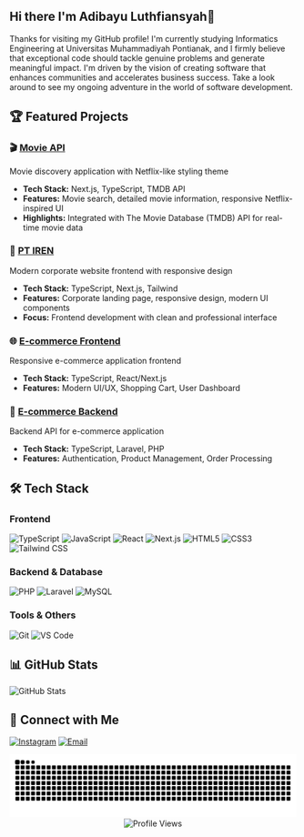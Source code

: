 ## Hi there I'm Adibayu Luthfiansyah👋
Thanks for visiting my GitHub profile! I'm currently studying Informatics Engineering at Universitas Muhammadiyah Pontianak, and I firmly believe that exceptional code should tackle genuine problems and generate meaningful impact.
I'm driven by the vision of creating software that enhances communities and accelerates business success.
Take a look around to see my ongoing adventure in the world of software development.

## 🏆 Featured Projects

### 🎬 [Movie API](https://github.com/Adibayuluthfiansyah/movie_api)
Movie discovery application with Netflix-like styling theme
- **Tech Stack:** Next.js, TypeScript, TMDB API
- **Features:** Movie search, detailed movie information, responsive Netflix-inspired UI
- **Highlights:** Integrated with The Movie Database (TMDB) API for real-time movie data
  
### 🏢 [PT IREN](https://github.com/Adibayuluthfiansyah/PT_IREN)
Modern corporate website frontend with responsive design
- **Tech Stack:** TypeScript, Next.js, Tailwind
- **Features:** Corporate landing page, responsive design, modern UI components
- **Focus:** Frontend development with clean and professional interface

### 🌐 [E-commerce Frontend](https://github.com/Adibayuluthfiansyah/frontend_ecommerce)
Responsive e-commerce application frontend
- **Tech Stack:** TypeScript, React/Next.js
- **Features:** Modern UI/UX, Shopping Cart, User Dashboard

### 🛒 [E-commerce Backend](https://github.com/Adibayuluthfiansyah/backend_ecommerce)
Backend API for e-commerce application
- **Tech Stack:** TypeScript, Laravel, PHP
- **Features:** Authentication, Product Management, Order Processing


## 🛠️ Tech Stack
### Frontend
![TypeScript](https://img.shields.io/badge/TypeScript-007ACC?style=for-the-badge&logo=typescript&logoColor=white)
![JavaScript](https://img.shields.io/badge/JavaScript-F7DF1E?style=for-the-badge&logo=javascript&logoColor=black)
![React](https://img.shields.io/badge/React-20232A?style=for-the-badge&logo=react&logoColor=61DAFB)
![Next.js](https://img.shields.io/badge/Next.js-000000?style=for-the-badge&logo=next.js&logoColor=white)
![HTML5](https://img.shields.io/badge/HTML5-E34F26?style=for-the-badge&logo=html5&logoColor=white)
![CSS3](https://img.shields.io/badge/CSS3-1572B6?style=for-the-badge&logo=css3&logoColor=white)
![Tailwind CSS](https://img.shields.io/badge/Tailwind_CSS-38B2AC?style=for-the-badge&logo=tailwind-css&logoColor=white)

### Backend & Database
![PHP](https://img.shields.io/badge/PHP-777BB4?style=for-the-badge&logo=php&logoColor=white)
![Laravel](https://img.shields.io/badge/Laravel-FF2D20?style=for-the-badge&logo=laravel&logoColor=white)
![MySQL](https://img.shields.io/badge/MySQL-00000F?style=for-the-badge&logo=mysql&logoColor=white)

### Tools & Others
![Git](https://img.shields.io/badge/GIT-E44C30?style=for-the-badge&logo=git&logoColor=white)
![VS Code](https://img.shields.io/badge/Visual_Studio_Code-0078D4?style=for-the-badge&logo=visual%20studio%20code&logoColor=white)


## 📊 GitHub Stats

<div align="left">
  <img src="https://github-readme-stats.vercel.app/api?username=Adibayuluthfiansyah&show_icons=true&theme=tokyonight&hide_border=true" alt="GitHub Stats" height="180"/>
</div>

## 🤝 Connect with Me

<div align="left">
  
<!-- [![LinkedIn](https://img.shields.io/badge/LinkedIn-0077B5?style=for-the-badge&logo=linkedin&logoColor=white)](https://linkedin.com/in/adibayuluthfiansyah) -->
[![Instagram](https://img.shields.io/badge/Instagram-E4405F?style=for-the-badge&logo=instagram&logoColor=white)](https://instagram.com/adibayuluthfiansyah)
[![Email](https://img.shields.io/badge/Email-D14836?style=for-the-badge&logo=gmail&logoColor=white)](adibayuluthfiansyah@gmail.com)

</div>

<div align="center">
  <picture>
    <source media="(prefers-color-scheme: dark)" srcset="https://raw.githubusercontent.com/Adibayuluthfiansyah/Adibayuluthfiansyah/output/github-contribution-grid-snake-dark.svg">
    <source media="(prefers-color-scheme: light)" srcset="https://raw.githubusercontent.com/Adibayuluthfiansyah/Adibayuluthfiansyah/output/github-contribution-grid-snake.svg">
    <img alt="github contribution grid snake animation" src="https://raw.githubusercontent.com/Adibayuluthfiansyah/Adibayuluthfiansyah/output/github-contribution-grid-snake.svg">
  </picture>
</div>

<div align="center">
  <img src="https://komarev.com/ghpvc/?username=Adibayuluthfiansyah&style=for-the-badge&color=6366f1" alt="Profile Views"/>
</div>


<!--
**Adibayuluthfiansyah/Adibayuluthfiansyah** is a ✨ _special_ ✨ repository because its `README.md` (this file) appears on your GitHub profile.

Here are some ideas to get you started:
[Adibayu Luthfiansyah](img/github-header-image.png)

- 🔭 I’m currently working on ...
- 🌱 I’m currently learning ...
- 👯 I’m looking to collaborate on ...
- 🤔 I’m looking for help with ...
- 💬 Ask me about ...
- 📫 How to reach me: ...
- 😄 Pronouns: ...
- ⚡ Fun fact: ...
-->


<!-- - 🔭 I’m currently learning [**NextJS**] Framework  -->